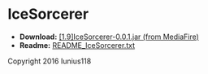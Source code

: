 # IceSorcerer

+ **Download:** [[1.9]IceSorcerer-0.0.1.jar (from MediaFire)](http://www.mediafire.com/download/e5amoi56dh9uqu3) 
+ **Readme:** [README_IceSorcerer.txt](https://github.com/Iunius118/IceSorcerer/tree/master/src/main/resources)

Copyright 2016 Iunius118
